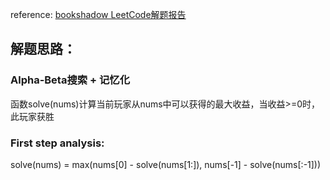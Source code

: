 reference:
[bookshadow LeetCode解题报告](http://bookshadow.com/weblog/2017/01/22/leetcode-predict-the-winner/)

## 解题思路：
### Alpha-Beta搜索 + 记忆化

函数solve(nums)计算当前玩家从nums中可以获得的最大收益，当收益>=0时，此玩家获胜
### First step analysis:
solve(nums) = max(nums[0] - solve(nums[1:]), nums[-1] - solve(nums[:-1]))

